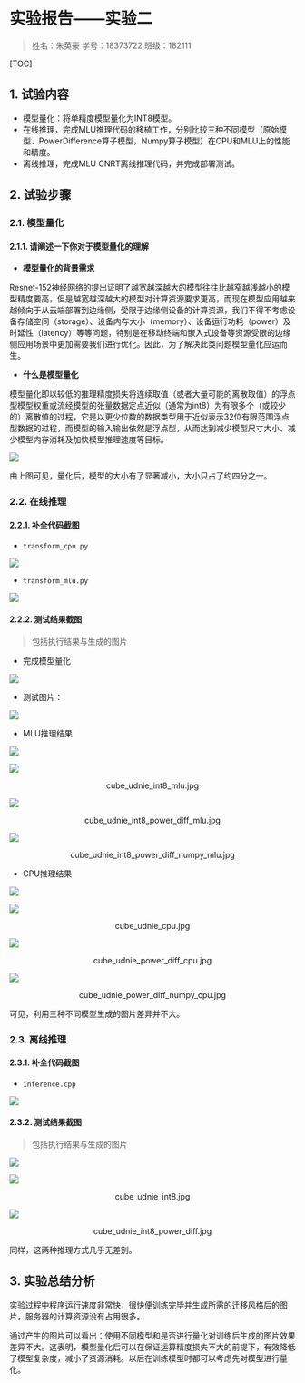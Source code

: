# 实验报告——实验二

> 姓名：朱英豪
> 学号：18373722
> 班级：182111

[TOC]

## 1. 试验内容

- 模型量化：将单精度模型量化为INT8模型。
- 在线推理，完成MLU推理代码的移植工作，分别比较三种不同模型（原始模型、PowerDifference算子模型，Numpy算子模型）在CPU和MLU上的性能和精度。
- 离线推理，完成MLU CNRT离线推理代码，并完成部署测试。

## 2. 试验步骤

### 2.1. 模型量化

#### 2.1.1. 请阐述一下你对于模型量化的理解

- **模型量化的背景需求**

Resnet-152神经网络的提出证明了越宽越深越大的模型往往比越窄越浅越小的模型精度要高，但是越宽越深越大的模型对计算资源要求更高，而现在模型应用越来越倾向于从云端部署到边缘侧，受限于边缘侧设备的计算资源，我们不得不考虑设备存储空间（storage）、设备内存大小（memory）、设备运行功耗（power）及时延性（latency）等等问题，特别是在移动终端和嵌入式设备等资源受限的边缘侧应用场景中更加需要我们进行优化。因此，为了解决此类问题模型量化应运而生。

- **什么是模型量化**

模型量化即以较低的推理精度损失将连续取值（或者大量可能的离散取值）的浮点型模型权重或流经模型的张量数据定点近似（通常为int8）为有限多个（或较少的）离散值的过程，它是以更少位数的数据类型用于近似表示32位有限范围浮点型数据的过程，而模型的输入输出依然是浮点型，从而达到减少模型尺寸大小、减少模型内存消耗及加快模型推理速度等目标。

![](img/2020-12-27-12-47-12.png)

由上图可见，量化后，模型的大小有了显著减小，大小只占了约四分之一。

### 2.2. 在线推理

#### 2.2.1. 补全代码截图

- `transform_cpu.py`

![](img/transform_cpu.png)

- `transform_mlu.py`

![](img/transform_mlu.png)

#### 2.2.2. 测试结果截图

> 包括执行结果与生成的图片

- 完成模型量化

![](img/2020-12-27-11-48-18.png)

- 测试图片：

![](img/cube.jpg)

- MLU推理结果

![](img/2020-12-27-13-22-47.png)

![](img/cube_udnie_int8_mlu.jpg)

<center>cube_udnie_int8_mlu.jpg</center>

![](img/cube_udnie_int8_power_diff_mlu.jpg)

<center>cube_udnie_int8_power_diff_mlu.jpg</center>

![](img/cube_udnie_int8_power_diff_numpy_mlu.jpg)

<center>cube_udnie_int8_power_diff_numpy_mlu.jpg</center>

- CPU推理结果

![](img/2020-12-27-13-21-41.png)

![](img/cube_udnie_cpu.jpg)

<center>cube_udnie_cpu.jpg</center>

![](img/cube_udnie_int8_power_diff_mlu.jpg)

<center>cube_udnie_power_diff_cpu.jpg</center>

![](img/cube_udnie_power_diff_numpy_cpu.jpg)

<center>cube_udnie_power_diff_numpy_cpu.jpg</center>

可见，利用三种不同模型生成的图片差异并不大。

### 2.3. 离线推理

#### 2.3.1. 补全代码截图

- `inference.cpp`

![](img/inference.png)

#### 2.3.2. 测试结果截图

> 包括执行结果与生成的图片

![](img/2020-12-27-13-29-29.png)

![](img/cube_udnie_int8.jpg)

<center>cube_udnie_int8.jpg</center>

![](img/cube_udnie_int8_power_diff.jpg)

<center>cube_udnie_int8_power_diff.jpg</center>

同样，这两种推理方式几乎无差别。

## 3. 实验总结分析

实验过程中程序运行速度非常快，很快便训练完毕并生成所需的迁移风格后的图片，服务器的计算资源没有占用很多。

通过产生的图片可以看出：使用不同模型和是否进行量化对训练后生成的图片效果差异不大。这表明，模型量化后可以在保证运算精度损失不大的前提下，有效降低了模型复杂度，减小了资源消耗。以后在训练模型时都可以考虑先对模型进行量化。
